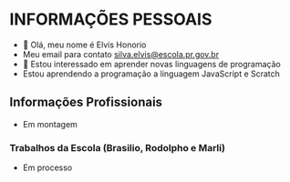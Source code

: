 # INFORMAÇÕES PESSOAIS
- 👋 Olá, meu nome é Elvis Honorio
- Meu email para contato silva.elvis@escola.pr.gov.br
- 👀 Estou interessado em aprender novas linguagens de programação
- Estou aprendendo a programação a linguagem JavaScript e Scratch

## Informações Profissionais 
- Em montagem

### Trabalhos da Escola (Brasilio, Rodolpho e Marli)
- Em processo
